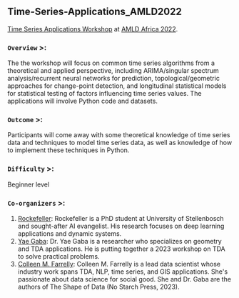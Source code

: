 ## Time-Series-Applications_AMLD2022

[Time Series Applications Workshop](https://appliedmldays.org/events/amld-africa-2022/workshops/time-series-applications) at [AMLD Africa 2022](https://appliedmldays.org/events/amld-africa-2022).




### `Overview` >:  
The the workshop will focus on common time series algorithms from a theoretical and applied perspective, including ARIMA/singular spectrum analysis/recurrent neural networks for prediction, topological/geometric approaches for change-point detection, and longitudinal statistical models for statistical testing of factors influencing time series values. The applications will involve Python code and datasets.


### `Outcome` >: 
Participants will come away with some theoretical knowledge of time series data and techniques to model time series data, as well as knowledge of how to implement these techniques in Python.



### `Difficulty` >:  
Beginner level



### `Co-organizers` >: 

   1. [Rockefeller](https://www.linkedin.com/in/rockefeller-18b447111/): Rockefeller is a PhD student at University of Stellenbosch and sought-after AI evangelist. His research focuses on deep learning applications and dynamic systems. 
   2.  [Yae Gaba](https://www.linkedin.com/in/gabayae/): Dr. Yae Gaba is a researcher who specializes on geometry and TDA applications. He is putting together a 2023 workshop on TDA to solve practical problems. 
   3. [Colleen M. Farrelly](https://www.linkedin.com/in/colleenmfarrelly/): Colleen M. Farrelly is a lead data scientist whose industry work spans TDA, NLP, time series, and GIS applications. She's passionate about data science for social good. She and Dr. Gaba are the authors of The Shape of Data (No Starch Press, 2023).
